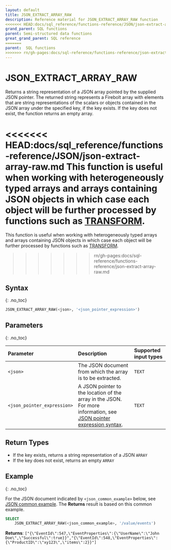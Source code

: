```yaml
---
layout: default
title: JSON_EXTRACT_ARRAY_RAW
description: Reference material for JSON_EXTRACT_ARRAY_RAW function
<<<<<<< HEAD:docs/sql_reference/functions-reference/JSON/json-extract-array-raw.md
grand_parent: SQL functions
parent: Semi-structured data functions
great_grand_parent: SQL reference
=======
parent:  SQL functions
>>>>>>> rn/gh-pages:docs/sql-reference/functions-reference/json-extract-array-raw.md
---
```


# JSON_EXTRACT_ARRAY_RAW

Returns a string representation of a JSON array pointed by the supplied JSON pointer. The returned string represents a Firebolt array with elements that are string representations of the scalars or objects contained in the JSON array under the specified key, if the key exists. If the key does not exist, the function returns an empty array.

<<<<<<< HEAD:docs/sql_reference/functions-reference/JSON/json-extract-array-raw.md
This function is useful when working with heterogeneously typed arrays and arrays containing JSON objects in which case each object will be further processed by functions such as [TRANSFORM](../Lambda/transform.md).
=======
This function is useful when working with heterogeneously typed arrays and arrays containing JSON objects in which case each object will be further processed by functions such as [TRANSFORM](./transform.md).
>>>>>>> rn/gh-pages:docs/sql-reference/functions-reference/json-extract-array-raw.md

## Syntax
{: .no_toc}

```sql
JSON_EXTRACT_ARRAY_RAW(<json>, '<json_pointer_expression>')
```

## Parameters
{: .no_toc}

| Parameter                   | Description                                               | Supported input types | 
| :--------------------------- | :--------------------------------------------------------- | :----------|
| `<json>`                    | The JSON document from which the array is to be extracted. | `TEXT` | 
| `<json_pointer_expression>` | A JSON pointer to the location of the array in the JSON. For more information, see [JSON pointer expression syntax](./index.md#json-pointer-expression-syntax).    | `TEXT` | 

## Return Types
* If the key exists, returns a string representation of a JSON `ARRAY`
* If the key does not exist, returns an empty `ARRAY`

## Example
{: .no_toc}

For the JSON document indicated by `<json_common_example>` below, see [JSON common example](./index.md#json-common-example). The **Returns** result is based on this common example.

```sql
SELECT
    JSON_EXTRACT_ARRAY_RAW(<json_common_example>, '/value/events')
```

**Returns**: `["{\"EventId\":547,\"EventProperties\":{\"UserName\":\"John Doe\",\"Successful\":true}}","{\"EventId\":548,\"EventProperties\":{\"ProductID\":\"xy123\",\"items\":2}}"]`
